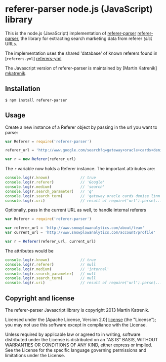 # referer-parser node.js (JavaScript) library

This is the node.js (JavaScript) implementation of [referer-parser] [referer-parser], the library for extracting search marketing data from referer _(sic)_ URLs.

The implementation uses the shared 'database' of known referers found in [`referers.yml`] [referers-yml]

The Javascript version of referer-parser is maintained by [Martin Katrenik] [mkatrenik].

## Installation

    $ npm install referer-parser

## Usage

Create a new instance of a Referer object by passing in the url you want to parse:

```js
var Referer = require('referer-parser')

referer_url = 'http://www.google.com/search?q=gateway+oracle+cards+denise+linn&hl=en&client=safari'

var r = new Referer(referer_url)
```

The `r` variable now holds a Referer instance.  The important attributes are:

```js
console.log(r.known)              // true
console.log(r.referer)            // 'Google'
console.log(r.medium)             // 'search'
console.log(r.search_parameter)   // 'q'
console.log(r.search_term)        // 'gateway oracle cards denise linn'
console.log(r.uri)                // result of require('url').parse(...)
```

Optionally, pass in the current URL as well, to handle internal referers

```js
var Referer = require('referer-parser')

var referer_url = 'http://www.snowplowanalytics.com/about/team'
var current_url = 'http://www.snowplowanalytics.com/account/profile'

var r = Referer(referer_url, current_url)
```

The attributes would be

```js
console.log(r.known)              // true
console.log(r.referer)            // null
console.log(r.medium)             // 'internal'
console.log(r.search_parameter)   // null
console.log(r.search_term)        // null
console.log(r.uri)                // result of require('url').parse(...)
```

## Copyright and license

The referer-parser Javascript library is copyright 2013 Martin Katrenik.

Licensed under the [Apache License, Version 2.0] [license] (the "License");
you may not use this software except in compliance with the License.

Unless required by applicable law or agreed to in writing, software
distributed under the License is distributed on an "AS IS" BASIS,
WITHOUT WARRANTIES OR CONDITIONS OF ANY KIND, either express or implied.
See the License for the specific language governing permissions and
limitations under the License.

[referer-parser]: https://github.com/snowplow/referer-parser
[referers-yml]: https://github.com/snowplow/referer-parser/blob/master/referers.yml

[mkatrenik]: https://github.com/mkatrenik

[license]: http://www.apache.org/licenses/LICENSE-2.0
